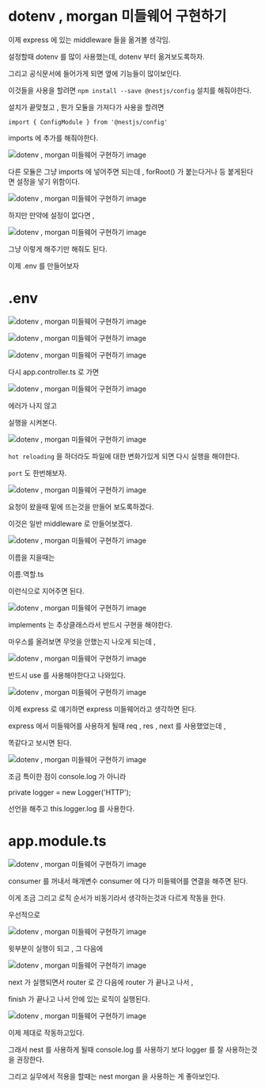 # dotenv , morgan 미들웨어 구현하기


이제 express 에 있는 middleware 들을 옮겨볼 생각임.

설정할때 dotenv 를 많이 사용했는데, dotenv 부터 옮겨보도록하자.

그리고 공식문서에 들어가게 되면 옆에 기능들이 많이보인다. 

이것들을 사용을 할려면 `npm install --save @nestjs/config` 설치를 해줘야한다.

설치가 끝맞쳤고 , 뭔가 모듈을 가져다가 사용을 할려면

`import { ConfigModule } from '@nestjs/config'`

imports 에 추가를 해줘야한다.


![dotenv , morgan 미들웨어 구현하기 image](https://slid-capture.s3.ap-northeast-2.amazonaws.com/public/capture_images/b8c16ea81b244b428969661cf5f253e7/24a169e3-28c4-4d14-84e0-fe5817b58693.png)


다른 모듈은 그냥 imports 에 넣어주면 되는데 , forRoot() 가 붙는다거나 등 붙게된다면 설정을 넣기 위함이다.

![dotenv , morgan 미들웨어 구현하기 image](https://slid-capture.s3.ap-northeast-2.amazonaws.com/public/capture_images/b8c16ea81b244b428969661cf5f253e7/ae9cddeb-bcc8-4547-bf92-be9b3714e544.png)


하지만 만약에 설정이 없다면 ,

![dotenv , morgan 미들웨어 구현하기 image](https://slid-capture.s3.ap-northeast-2.amazonaws.com/public/capture_images/b8c16ea81b244b428969661cf5f253e7/37e142b2-5994-4a4f-a213-87acbe50479f.png)


그냥 이렇게 해주기만 해줘도 된다.


이제 .env 를 만들어보자

# .env

![dotenv , morgan 미들웨어 구현하기 image](https://slid-capture.s3.ap-northeast-2.amazonaws.com/public/capture_images/b8c16ea81b244b428969661cf5f253e7/0129502d-8f02-4f9d-b58d-d2a58cb3a6c9.png)

![dotenv , morgan 미들웨어 구현하기 image](https://slid-capture.s3.ap-northeast-2.amazonaws.com/public/capture_images/b8c16ea81b244b428969661cf5f253e7/6b1bf61c-a918-4576-8bbb-e90c2af30d11.png)

![dotenv , morgan 미들웨어 구현하기 image](https://slid-capture.s3.ap-northeast-2.amazonaws.com/public/capture_images/b8c16ea81b244b428969661cf5f253e7/625ae3fe-fbe4-4983-99e9-b7f737dcae55.png)


다시 app.controller.ts 로 가면

![dotenv , morgan 미들웨어 구현하기 image](https://slid-capture.s3.ap-northeast-2.amazonaws.com/public/capture_images/b8c16ea81b244b428969661cf5f253e7/e3f200d6-f6e7-4b69-b7d4-9aa39595ebe7.png)

에러가 나지 않고

실행을 시켜본다.

![dotenv , morgan 미들웨어 구현하기 image](https://slid-capture.s3.ap-northeast-2.amazonaws.com/public/capture_images/b8c16ea81b244b428969661cf5f253e7/a78d3c7a-ac3c-4b3a-80b5-66b824ebcde7.png)


`hot reloading` 을 하더라도 파일에 대한 변화가있게 되면 다시 실행을 해야한다.

`port` 도 한번해보자.

![dotenv , morgan 미들웨어 구현하기 image](https://slid-capture.s3.ap-northeast-2.amazonaws.com/public/capture_images/b8c16ea81b244b428969661cf5f253e7/d29f6e70-796f-4b5c-acbf-e31968addec3.png)

요청이 왔을때 밑에 뜨는것을 만들어 보도록하겠다.


이것은 일반 middleware 로 만들어보겠다.

![dotenv , morgan 미들웨어 구현하기 image](https://slid-capture.s3.ap-northeast-2.amazonaws.com/public/capture_images/b8c16ea81b244b428969661cf5f253e7/9c7c4d6f-3df0-4af8-8444-55846180f274.png)


이름을 지을때는


이름.역할.ts


이런식으로 지어주면 된다.

![dotenv , morgan 미들웨어 구현하기 image](https://slid-capture.s3.ap-northeast-2.amazonaws.com/public/capture_images/b8c16ea81b244b428969661cf5f253e7/2f66206a-73ed-4b56-a90a-7581ac43f478.png)


implements 는 추상클래스라서 반드시 구현을 해야한다.


마우스를 올려보면 무엇을 안했는지 나오게 되는데 ,

![dotenv , morgan 미들웨어 구현하기 image](https://slid-capture.s3.ap-northeast-2.amazonaws.com/public/capture_images/b8c16ea81b244b428969661cf5f253e7/617760e7-b05c-4806-b0cc-1b316d6c8015.png)


반드시 use 를 사용해야한다고 나와있다.

![dotenv , morgan 미들웨어 구현하기 image](https://slid-capture.s3.ap-northeast-2.amazonaws.com/public/capture_images/b8c16ea81b244b428969661cf5f253e7/7ea69cd3-8a74-4e93-a9a0-d73af03572e4.png)


이제 express 로 얘기하면 express 미들웨어라고 생각하면 된다.


express 에서 미들웨어를 사용하게 될때 req , res , next 를 사용했었는데 ,


똑같다고 보시면 된다.

![dotenv , morgan 미들웨어 구현하기 image](https://slid-capture.s3.ap-northeast-2.amazonaws.com/public/image_upload/b8c16ea81b244b428969661cf5f253e7/bf4587fa-cb92-4124-8081-89b356ee0db5.png)


조금 특이한 점이 console.log 가 아니라


private logger = new Logger('HTTP');


선언을 해주고 this.logger.log 를 사용한다.

# app.module.ts

![dotenv , morgan 미들웨어 구현하기 image](https://slid-capture.s3.ap-northeast-2.amazonaws.com/public/capture_images/b8c16ea81b244b428969661cf5f253e7/f8092950-6119-4e36-9169-16a46f318a63.png)


consumer 를 꺼내서 매개변수 consumer 에 다가 미들웨어를 연결을 해주면 된다.


이게 조금 그리고 로직 순서가 비동기라서 생각하는것과 다르게 작동을 한다.


우선적으로

![dotenv , morgan 미들웨어 구현하기 image](https://slid-capture.s3.ap-northeast-2.amazonaws.com/public/capture_images/b8c16ea81b244b428969661cf5f253e7/0f7a56c2-c028-4728-852e-9f05316a7e56.png)


윗부분이 실행이 되고 , 그 다음에

![dotenv , morgan 미들웨어 구현하기 image](https://slid-capture.s3.ap-northeast-2.amazonaws.com/public/capture_images/b8c16ea81b244b428969661cf5f253e7/0b4ec0d8-1d9f-4b65-bb4e-e8984df1f774.png)


next 가 실행되면서 router 로 간 다음에 router 가 끝나고 나서 ,


finish 가 끝나고 나서 안에 있는 로직이 실행된다.

![dotenv , morgan 미들웨어 구현하기 image](https://slid-capture.s3.ap-northeast-2.amazonaws.com/public/capture_images/b8c16ea81b244b428969661cf5f253e7/7709a164-772c-4068-8fd8-e6cd04587357.png)


이제 제대로 작동하고있다.


그래서 nest 를 사용하게 될때 console.log 를 사용하기 보다 logger 를 잘 사용하는것을 권장한다.


그리고 실무에서 적용을 할때는 nest morgan 을 사용하는 게 좋아보인다.
